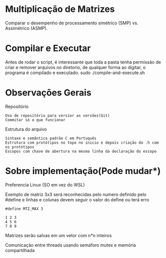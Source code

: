 # Multiplicação de Matrizes
Comparar o desempenho de processamento simétrico (SMP) vs. Assimétrico (ASMP). 

# Compilar e Executar
Antes de rodar o script, é interessante que toda a pasta tenha permissão de criar e remover arquivos no diretorio, de qualquer forma
ao digitar, o programa é compilado e executado.
    sudo ./compile-and-execute.sh
  
# Observações Gerais 

  Repositório

    Uso de repositório para versior as versões(Git)
    Commitar só o que funcionar

  Estrutura do arquivo

    Sintaxe e semântica padrão C em Portuquês
    Estrutura com protótipos no topo no inicio e depois criação do .h com os protótipos
    Escopos com chave de abertura na mesma linha da declaração do escopo

# Sobre implementação(Pode mudar*)

  Preferencia Linux (SO em vez do WSL)

  Exemplo de matriz 3x3 será reconhecidas pelo numero definido pelo #define e linhas e colunas devem seguir o valor do define ou terá erro

    #define MTZ_MAX 3
    
    1 2 3 
    4 5 6 
    7 8 9 

  Matrizes serão salvas em um vetor com n*n inteiros

  Comunicação entre threads usando semáforo mutex e memória compartilhada
